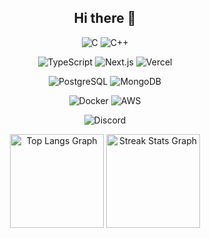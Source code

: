 <div align=center>

Hi there 👋
---
![C](https://img.shields.io/badge/C-00599C?style=flat&logo=c&logoColor=white) ![C++](https://img.shields.io/badge/C++-00599C?style=flat&logo=c%2B%2B&logoColor=white)

![TypeScript](https://img.shields.io/badge/TypeScript-007ACC?style=flat&logo=typescript&logoColor=white) ![Next.js](https://img.shields.io/badge/Next.js-000000?style=flat&logo=next.js&logoColor=white) ![Vercel](https://img.shields.io/badge/Vercel-000000?style=flat&logo=vercel&logoColor=white)

![PostgreSQL](https://img.shields.io/badge/PostgreSQL-4169E1?style=flat&logo=postgresql&logoColor=white) ![MongoDB](https://img.shields.io/badge/MongoDB-47A248?style=flat&logo=mongodb&logoColor=white)

![Docker](https://img.shields.io/badge/Docker-2496ED?style=flat&logo=docker&logoColor=white) ![AWS](https://img.shields.io/badge/AWS-FF9900?style=flat&logo=amazons3&logoColor=white)

![Discord](https://dcbadge.limes.pink/api/shield/1156169985496993822?style=flat)

<img src="https://github-readme-stats.vercel.app/api/top-langs?username=Yanis897349&locale=en&hide_title=false&layout=compact&card_width=320&langs_count=5&theme=dracula&hide_border=false&order=2" height="150" alt="Top Langs Graph"  />
<img src="https://streak-stats.demolab.com?user=Yanis897349&locale=en&mode=daily&theme=dracula&hide_border=false&border_radius=5&order=3" height="150" alt="Streak Stats Graph"  />
</div>
